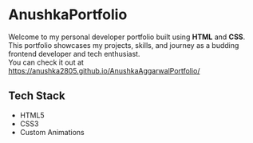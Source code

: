 # AnushkaPortfolio
Welcome to my personal developer portfolio built using **HTML** and **CSS**. This portfolio showcases my projects, skills, and journey as a budding frontend developer and tech enthusiast.
<br>
You can check it out at https://anushka2805.github.io/AnushkaAggarwalPortfolio/
<br>
## Tech Stack
- HTML5  
- CSS3  
-  Custom Animations  
